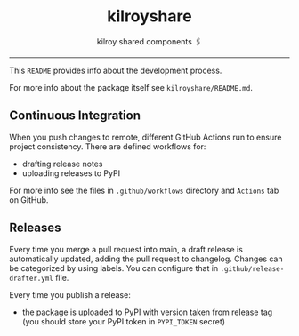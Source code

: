 <h1 align="center">kilroyshare</h1>

<div align="center">

kilroy shared components 🖇️

</div>

---

This `README` provides info about the development process.

For more info about the package itself see `kilroyshare/README.md`.

## Continuous Integration

When you push changes to remote, different GitHub Actions run to ensure project
consistency. There are defined workflows for:

- drafting release notes
- uploading releases to PyPI

For more info see the files in `.github/workflows` directory and `Actions` tab
on GitHub.

## Releases

Every time you merge a pull request into main, a draft release is automatically
updated, adding the pull request to changelog. Changes can be categorized by
using labels. You can configure that in `.github/release-drafter.yml` file.

Every time you publish a release:

- the package is uploaded to PyPI with version taken from release tag (you
  should store your PyPI token in `PYPI_TOKEN` secret)
